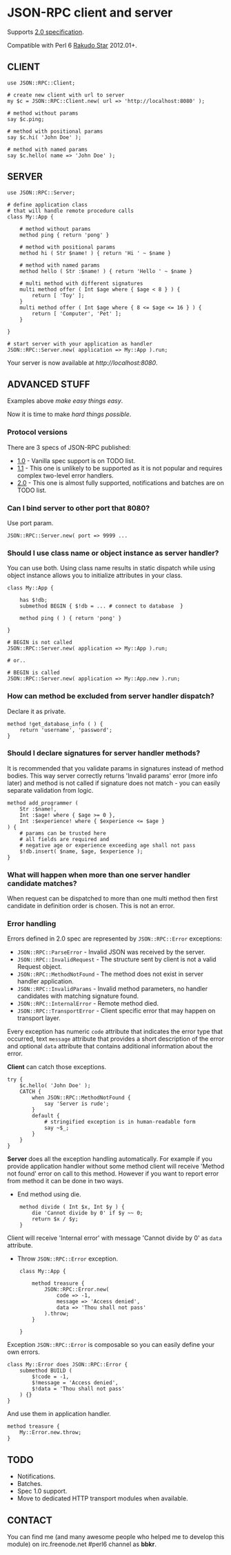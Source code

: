 # JSON-RPC client and server

Supports [2.0 specification](http://jsonrpc.org/spec.html).

Compatible with Perl 6 [Rakudo Star](http://rakudo.org/) 2012.01+.

## CLIENT

    use JSON::RPC::Client;
    
    # create new client with url to server
    my $c = JSON::RPC::Client.new( url => 'http://localhost:8080' );
    
    # method without params    
    say $c.ping;
    
    # method with positional params
    say $c.hi( 'John Doe' );
    
    # method with named params
    say $c.hello( name => 'John Doe' );


## SERVER

    use JSON::RPC::Server;

    # define application class
    # that will handle remote procedure calls
    class My::App {
    
        # method without params
        method ping { return 'pong' }
    
        # method with positional params
        method hi ( Str $name! ) { return 'Hi ' ~ $name }

        # method with named params
        method hello ( Str :$name! ) { return 'Hello ' ~ $name }
    
        # multi method with different signatures
        multi method offer ( Int $age where { $age < 8 } ) {
            return [ 'Toy' ];
        }
        multi method offer ( Int $age where { 8 <= $age <= 16 } ) {
            return [ 'Computer', 'Pet' ];
        }
    
    }

    # start server with your application as handler
    JSON::RPC::Server.new( application => My::App ).run;

Your server is now available at *http://localhost:8080*.

## ADVANCED STUFF

Examples above _make easy things easy_.

Now it is time to make _hard things possible_.

### Protocol versions

There are 3 specs of JSON-RPC published:

* [1.0](http://json-rpc.org/wiki/specification) - Vanilla spec support is on TODO list.
* [1.1](http://json-rpc.org/wd/JSON-RPC-1-1-WD-20060807.html) - This one is unlikely to be supported as it is not popular and requires complex two-level error handlers.
* [2.0](http://jsonrpc.org/spec.html) - This one is almost fully supported, notifications and batches are on TODO list.

### Can I bind server to other port that 8080?

Use port param.

    JSON::RPC::Server.new( port => 9999 ...

### Should I use class name or object instance as server handler?

You can use both. Using class name results in static dispatch while using object instance allows you to initialize attributes in your class.

    class My::App {
    
        has $!db;
        submethod BEGIN { $!db = ... # connect to database  }
    
        method ping ( ) { return 'pong' }
    
    }
    
    # BEGIN is not called
    JSON::RPC::Server.new( application => My::App ).run;
    
    # or..
    
    # BEGIN is called
    JSON::RPC::Server.new( application => My::App.new ).run;


### How can method be excluded from server handler dispatch?

Declare it as private.

    method !get_database_info ( ) {
        return 'username', 'password';
    }

### Should I declare signatures for server handler methods?

It is recommended that you validate params in signatures instead of method bodies. This way server correctly returns 'Invalid params' error (more info later) and method is not called if signature does not match - you can easily separate validation from logic.

    method add_programmer (
        Str :$name!,
        Int :$age! where { $age >= 0 },
        Int :$experience! where { $experience <= $age }
    ) {
        # params can be trusted here
        # all fields are required and
        # negative age or experience exceeding age shall not pass
        $!db.insert( $name, $age, $experience );
    }

### What will happen when more than one server handler candidate matches?

When request can be dispatched to more than one multi method then first candidate in definition order is chosen. This is not an error.

### Error handling

Errors defined in 2.0 spec are represented by ```JSON::RPC::Error``` exceptions:

* ```JSON::RPC::ParseError``` - Invalid JSON was received by the server.
* ```JSON::RPC::InvalidRequest``` - The structure sent by client is not a valid Request object.
* ```JSON::RPC::MethodNotFound``` - The method does not exist in server handler application.
* ```JSON::RPC::InvalidParams``` - Invalid method parameters, no handler candidates with matching signature found.
* ```JSON::RPC::InternalError``` - Remote method died.
* ```JSON::RPC::TransportError``` - Client specific error that may happen on transport layer.

Every exception has numeric ```code``` attribute that indicates the error type that occurred, text ```message``` attribute that provides a short description of the error and optional ```data``` attribute that contains additional information about the error.

**Client** can catch those exceptions.

    try {
        $c.hello( 'John Doe' );
        CATCH {
            when JSON::RPC::MethodNotFound {
                say 'Server is rude';
            }
            default {
                # stringified exception is in human-readable form
                say ~$_;
            }
        }
    }

**Server** does all the exception handling automatically. For example if you provide application handler without some method client will receive 'Method not found' error on call to this method. However if you want to report error from method it can be done in two ways.

* End method using die.
```
    method divide ( Int $x, Int $y ) {
        die 'Cannot divide by 0' if $y ~~ 0;
        return $x / $y;
    }
```
Client will receive 'Internal error' with message 'Cannot divide by 0' as ```data``` attribute.

* Throw ```JSON::RPC::Error``` exception.
```
    class My::App {
    
        method treasure {
            JSON::RPC::Error.new(
                code => -1,
                message => 'Access denied',
                data => 'Thou shall not pass'
            ).throw;
        }
    
    }
```

Exception ```JSON::RPC::Error``` is composable so you can easily define your own errors.

    class My::Error does JSON::RPC::Error {
        submethod BUILD (
            $!code = -1,
            $!message = 'Access denied',
            $!data = 'Thou shall not pass'
        ) {}
    }

And use them in application handler.

    method treasure {
        My::Error.new.throw;
    }

## TODO

* Notifications.
* Batches.
* Spec 1.0 support.
* Move to dedicated HTTP transport modules when available.

## CONTACT

You can find me (and many awesome people who helped me to develop this module)
on irc.freenode.net #perl6 channel as __bbkr__.